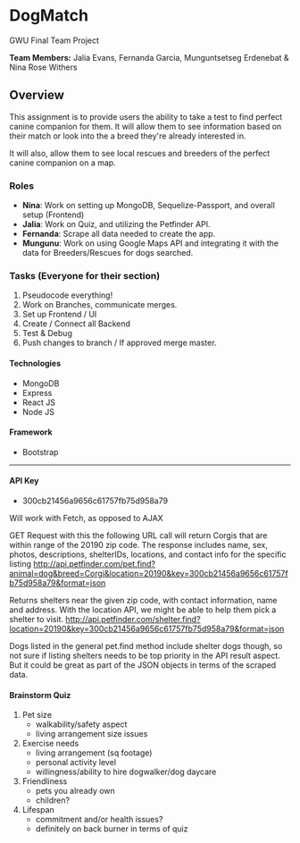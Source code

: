 # DogMatch
GWU Final Team Project

**Team Members:** Jalia Evans, Fernanda Garcia, Munguntsetseg Erdenebat & Nina Rose Withers

## Overview

This assignment is to provide users the ability to take a test to find perfect canine companion for them. It will allow them to see information based on their match or look into the a breed they're already interested in. 

It will also, allow them to see local rescues and breeders of the perfect canine companion on a map. 

### Roles

- **Nina**: Work on setting up MongoDB, Sequelize-Passport, and overall setup (Frontend)
- **Jalia**: Work on Quiz, and utilizing the Petfinder API.
- **Fernanda**: Scrape all data needed to create the app.
- **Mungunu**: Work on using Google Maps API and integrating it with the data for Breeders/Rescues for dogs searched.

### Tasks (Everyone for their section)
1. Pseudocode everything!
1. Work on Branches, communicate merges.
1. Set up Frontend / UI
1. Create / Connect all Backend
1. Test & Debug
1. Push changes to branch / If approved merge master.


#### Technologies 

- MongoDB
- Express
- React JS
- Node JS

#### Framework
- Bootstrap

---

#### API Key
- 300cb21456a9656c61757fb75d958a79

Will work with Fetch, as opposed to AJAX
 
GET Request with this the following URL call will return Corgis that are within range of the 20190 zip code. The response includes name, sex, photos, descriptions, shelterIDs, locations, and contact info for the specific listing
http://api.petfinder.com/pet.find?animal=dog&breed=Corgi&location=20190&key=300cb21456a9656c61757fb75d958a79&format=json


Returns shelters near the given zip code, with contact information, name and address. With the location API, we might be able to help them pick a shelter to visit.
http://api.petfinder.com/shelter.find?location=20190&key=300cb21456a9656c61757fb75d958a79&format=json


Dogs listed in the general pet.find method include shelter dogs though, so not sure if listing shelters needs to be top priority in the API result aspect. But it could be great as part of the JSON objects in terms of the scraped data.


#### Brainstorm Quiz
1. Pet size
    <!-- - size of the person? -->
    - walkability/safety aspect
    - living arrangement size issues
2. Exercise needs
    - living arrangement (sq footage)
    - personal activity level
    - willingness/ability to hire dogwalker/dog daycare
3. Friendliness
    - pets you already own
    - children?
4. Lifespan
    - commitment and/or health issues?
    - definitely on back burner in terms of quiz


